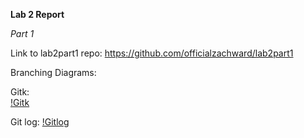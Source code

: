 **Lab 2 Report**

*Part 1*

Link to lab2part1 repo: https://github.com/officialzachward/lab2part1

Branching Diagrams:  

Gitk:  
[!Gitk](../images/gitk.png)

Git log:
[!Gitlog](../images/gitlog.png)



